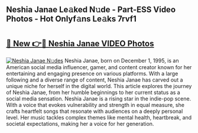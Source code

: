 ## Neshia Janae Le𝚊ked N𝚞de - Part-ESS Video Photos - Hot Onlyf𝚊ns Le𝚊ks 7rvf1

# <h2><a href="http://ac11834.deff.icu/?id=Neshia+Janae">🔗 New 👉🔴 Neshia Janae VIDEO Photos</a></h2>

[![Neshia Janae N𝚞des](https://i.imgur.com/rIISA9y.gif)](http://ac11834.deff.icu/?id=Neshia+Janae)
Neshia Janae, born on December 1, 1995, is an American social media influencer, gamer, and content creator known for her entertaining and engaging presence on various platforms. With a large following and a diverse range of content, Neshia Janae has carved out a unique niche for herself in the digital world. This article explores the journey of Neshia Janae, from her humble beginnings to her current status as a social media sensation. Neshia Janae is a rising star in the indie-pop scene. With a voice that evokes vulnerability and strength in equal measure, she crafts heartfelt songs that resonate with audiences on a deeply personal level. Her music tackles complex themes like mental health, heartbreak, and societal expectations, making her a voice for her generation.
